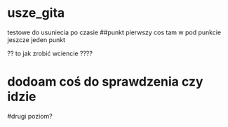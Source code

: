 # usze_gita
testowe  do usuniecia po czasie
##punkt pierwszy
  cos tam w pod punkcie
jeszcze jeden punkt  

?? to jak zrobić wciencie ????

# dodoam coś do sprawdzenia czy idzie 
  #drugi poziom?